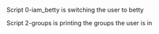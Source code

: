 Script 0-iam_betty is switching the user to betty

Script 2-groups is printing the groups the user is in
